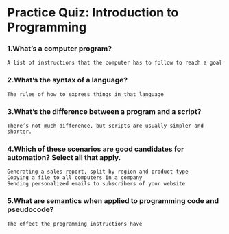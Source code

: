 
# Practice Quiz: Introduction to Programming

### 1.What’s a computer program?

    A list of instructions that the computer has to follow to reach a goal

### 2.What’s the syntax of a language?

    The rules of how to express things in that language


### 3.What’s the difference between a program and a script?

    There’s not much difference, but scripts are usually simpler and shorter.

### 4.Which of these scenarios are good candidates for automation? Select all that apply.

    Generating a sales report, split by region and product type
    Copying a file to all computers in a company
    Sending personalized emails to subscribers of your website

### 5.What are semantics when applied to programming code and pseudocode?

    The effect the programming instructions have

